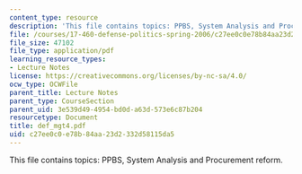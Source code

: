 ```yaml
---
content_type: resource
description: 'This file contains topics: PPBS, System Analysis and Procurement reform.'
file: /courses/17-460-defense-politics-spring-2006/c27ee0c0e78b84aa23d2332d58115da5_def_mgt4.pdf
file_size: 47102
file_type: application/pdf
learning_resource_types:
- Lecture Notes
license: https://creativecommons.org/licenses/by-nc-sa/4.0/
ocw_type: OCWFile
parent_title: Lecture Notes
parent_type: CourseSection
parent_uid: 3e539d49-4954-bd0d-a63d-573e6c87b204
resourcetype: Document
title: def_mgt4.pdf
uid: c27ee0c0-e78b-84aa-23d2-332d58115da5
---
```

This file contains topics: PPBS, System Analysis and Procurement reform.